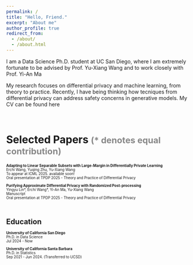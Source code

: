 ```yaml
---
permalink: /
title: "Hello, Friend."
excerpt: "About me"
author_profile: true
redirect_from: 
  - /about/
  - /about.html
---
```


I am a <a href="https://datascience.ucsd.edu/" style="text-decoration:none">Data Science</a> Ph.D. student at UC San Diego, where I am extremely fortunate to be advised by Prof. <a href="https://cseweb.ucsd.edu/~yuxiangw/" style="text-decoration:none">Yu-Xiang Wang</a> and to work closely with Prof. <a href="https://sites.google.com/view/yianma/home" style="text-decoration:none">Yi-An Ma</a>

My research focuses on differential privacy and machine learning, from theory to practice. Recently, I have being thinking how tecniques from differential privacy can address safety concerns in generative models. <a href="/files/CV_ErchiWang.pdf" style="text-decoration:none">My CV can be found here</a>

<br />




Selected Papers <small><span style="color:#888888">(\* denotes equal contribution)</span><small>
======
**Adapting to Linear Separable Subsets with Large-Margin in Differentially Private Learning**
<br> Erchi Wang, Yuqing Zhu, Yu-Xiang Wang
<br> To appear at ICML 2025. <a href="https://erchiw.github.io" style="text-decoration:none">available soon!</a> 
<br> Oral presentation at <a href="https://tpdp.journalprivacyconfidentiality.org/2025/" style="text-decoration:none">TPDP 2025</a> - Theory and Practice of Differential Privacy

**Purifying Approximate Differential Privacy with Randomized Post-processing**
<br> Yingyu Lin\*, Erchi Wang\*, Yi-An Ma, Yu-Xiang Wang
<br> <a href="https://arxiv.org/pdf/2503.21071" style="text-decoration:none">Manuscript</a>
<br> Oral presentation at <a href="https://tpdp.journalprivacyconfidentiality.org/2025/" style="text-decoration:none">TPDP 2025</a> - Theory and Practice of Differential Privacy

<br />



Education
======
**University of California San Diego**
<br>Ph.D. in Data Science
<br>Jul 2024 - Now

**University of California Santa Barbara**
<br>Ph.D. in Statistics 
<br>Sep 2021 - Jun 2024. (Transferred to UCSD)